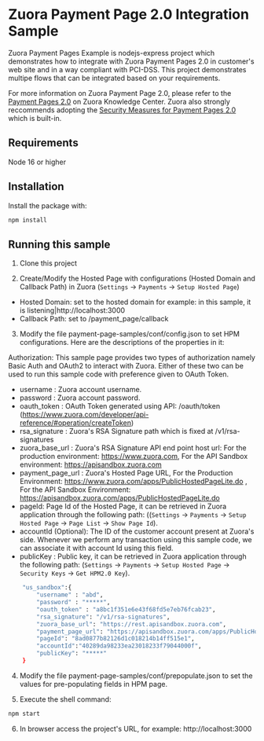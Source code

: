 # Zuora Payment Page 2.0 Integration Sample

Zuora Payment Pages Example is nodejs-express project which demonstrates how to integrate with Zuora Payment Pages 2.0 in customer's web site and in a way compliant with PCI-DSS. This project demonstrates multipe flows that can be integrated based on your requirements.

For more information on Zuora Payment Page 2.0, please refer to the [Payment Pages 2.0](https://knowledgecenter.zuora.com/Billing/Billing_and_Payments/LA_Hosted_Payment_Pages/B_Payment_Pages_2.0/B_Security_Measures_for_Payment_Pages_2.0) on Zuora Knowledge Center. Zuora also strongly reccommends adopting the [Security Measures for Payment Pages 2.0](https://knowledgecenter.zuora.com/Billing/Billing_and_Payments/LA_Hosted_Payment_Pages/B_Payment_Pages_2.0/B_Security_Measures_for_Payment_Pages_2.0) which is built-in.


## Requirements

Node 16 or higher

## Installation

Install the package with:

```sh
npm install 
```

## Running this sample
1. Clone this project

2. Create/Modify the Hosted Page with configurations (Hosted Domain and Callback Path) in Zuora (`Settings` -> `Payments` -> `Setup Hosted Page`)

* Hosted Domain: set to the hosted domain for example: in this sample, it is listening|http://localhost:3000
* Callback Path: set to /payment_page/callback 

3. Modify the file payment-page-samples/conf/config.json to set HPM configurations. Here are the descriptions of the properties in it:

Authorization: This sample page provides two types of authorization namely Basic Auth and OAuth2 to interact with Zuora. Either of these two can be used to run this sample code with preference given to OAuth Token.

* username : Zuora account username.
* password : Zuora account password.
* oauth_token : OAuth Token generated using API: /oauth/token (https://www.zuora.com/developer/api-reference/#operation/createToken)
* rsa_signature : Zuora's RSA Signature path which is fixed at /v1/rsa-signatures
* zuora_base_url : Zuora's RSA Signature API end point host url: For the production environment: https://www.zuora.com, For the API Sandbox environment: https://apisandbox.zuora.com
* payment_page_url : Zuora's Hosted Page URL, For the Production Environment: https://www.zuora.com/apps/PublicHostedPageLite.do , For the API Sandbox Environment: https://apisandbox.zuora.com/apps/PublicHostedPageLite.do
* pageId: Page Id of the Hosted Page, it can be retrieved in Zuora application through the following path: ((`Settings` -> `Payments` -> `Setup Hosted Page` -> `Page List` -> `Show Page Id`).
* accountId (Optional): The ID of the customer account present at Zuora's side. Whenever we perform any transaction using this sample code, we can associate it with account Id using this field.
* publicKey : Public key, it can be retrieved in Zuora application through the following path: (`Settings` -> `Payments` -> `Setup Hosted Page` -> `Security Keys` -> `Get HPM2.0 Key`).

```sh
    "us_sandbox":{
        "username" : "abd",
        "password" : "*****",
        "oauth_token" : "a8bc1f351e6e43f68fd5e7eb76fcab23",
        "rsa_signature": "/v1/rsa-signatures",
        "zuora_base_url": "https://rest.apisandbox.zuora.com",
        "payment_page_url": "https://apisandbox.zuora.com/apps/PublicHostedPageLite.do",
        "pageId": "8ad0877b82126d1c018214b14ff515e1",
        "accountId":"40289da98233ea23018233f79044000f",
        "publicKey": "*****"
    }
```

4. Modify the file payment-page-samples/conf/prepopulate.json to set the values for pre-populating fields in HPM page.

5. Execute the shell command:

```sh
npm start
```
	
6. In browser access the project's URL, for example: http://localhost:3000

